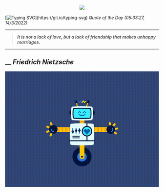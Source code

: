 <p align='center'><img src='https://komarev.com/ghpvc/?username=hungpurdie&label=Total+Vistors&color=brightgreen&style=plastic'></p> 


 [![Typing SVG](https://readme-typing-svg.herokuapp.com?font=Press+Start+2P&color=C2F784&size=35&width=900&height=100&lines=Hello+World%2C+I'm+Hung+!)](https://git.io/typing-svg) 
 _Quote of the Day (05:33:27, 14/3/2022)_
___
>**_It is not a lack of love, but a lack of friendship that makes unhappy marriages._**
___
## __ **_Friedrich Nietzsche_** 
<p align="center"><img src="src/assets/images/robot-dancing-dribble.gif"/></p>